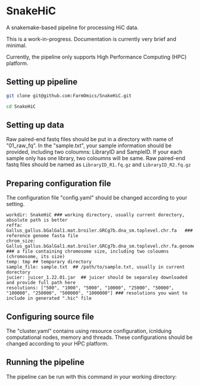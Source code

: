 # SnakeHiC
A snakemake-based pipeline for processing HiC data.

This is a work-in-progress. Documentation is currently very brief and minimal. 

Currently, the pipeline only supports High Performance Computing (HPC) platform.

## Setting up pipeline
```bash
git clone git@github.com:FarmOmics/SnakeHiC.git

cd SnakeHiC
```

## Setting up data
Raw paired-end fastq files should be put in a directory with name of "01_raw_fq". In the "sample.txt", your sample information should be provided, including two coloumns: LibraryID and SampleID. If your each sample only has one library, two coloumns will be same. Raw paired-end fastq files should be named as ```LibraryID_R1.fq.gz``` and ```LibraryID_R2.fq.gz```

## Preparing configuration file
The configuration file "config.yaml" should be changed according to your setting.
```
workdir: SnakeHiC ### working directory, usually current dorectory, absolute path is better
reffa: Gallus_gallus.bGalGal1.mat.broiler.GRCg7b.dna_sm.toplevel.chr.fa   ### reference genome fasta file
chrom_size: Gallus_gallus.bGalGal1.mat.broiler.GRCg7b.dna_sm.toplevel.chr.fa.genome   ### a file containing chromosome size, including two coloumns (chromosome, its size)
temp: tmp ## temporary directory
sample_file: sample.txt  ## /path/to/sample.txt, usually in current dorectory
jucier: juicer_1.22.01.jar  ## juicer should be separaley downloaded and provide full path here
resolutions: ["500", "1000", "5000", "10000", "25000", "50000", "100000", "250000", "500000", "1000000"] ### resolutions you want to include in generated ".hic" file
```

## Configuring source file
The "cluster.yaml" contains using resource configuration, icnlduing computational nodes, memory and threads. These configurations should be changed according to your HPC platform.

## Running the pipeline
The pipeline can be run with this command in your working directory:





